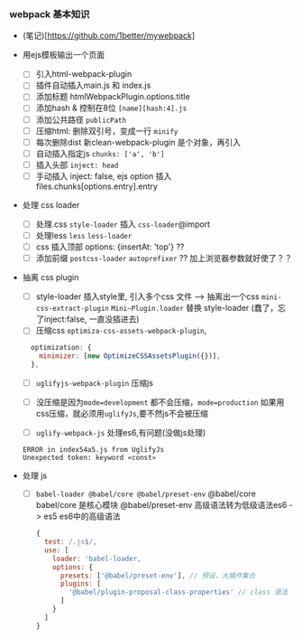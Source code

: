 ### webpack 基本知识

* (笔记)[https://github.com/1better/mywebpack]
* 用ejs模板输出一个页面
  - [ ] 引入html-webpack-plugin
  - [ ] 插件自动插入main.js 和 index.js
  - [ ] 添加标题 htmlWebpackPlugin.options.title
  - [ ] 添加hash & 控制在8位 `[name][hash:4].js`
  - [ ] 添加公共路径 `publicPath`
  - [ ] 压缩html: 删除双引号，变成一行 `minify`   
  - [ ] 每次删除dist  新clean-webpack-plugin 是个对象，再引入
  - [ ] 自动插入指定js `chunks: ['a', 'b']`
  - [ ] 插入头部 `inject: head`
  - [ ] 手动插入 inject: false,  ejs option 插入 files.chunks[options.entry].entry

* 处理 css   loader  
  - [ ] 处理.css `style-loader` 插入 `css-loader`@import
  - [ ] 处理less `less` `less-loader`
  - [ ] css 插入顶部 options: {insertAt: 'top'}  ??
  - [ ] 添加前缀  `postcss-loader` `autoprefixer`  ??  加上浏览器参数就好使了？？
* 抽离 css plugin
  - [ ] style-loader 插入style里, 引入多个css 文件 --> 抽离出一个css `mini-css-extract-plugin` `Mini~Plugin.loader` 替换 style-loader (蠢了，忘了inject:false, 一直没插进去)
  - [ ] 压缩css `optimiza-css-assets-webpack-plugin`, 
  ``` js
    optimization: {
      minimizer: [new OptimizeCSSAssetsPlugin({})],
    },
  ```
  - [ ] `uglifyjs-webpack-plugin` 压缩js
  - [ ] 没压缩是因为`mode=development` 都不会压缩，`mode=production` 如果用css压缩，就必须用`uglifyJs`,要不然js不会被压缩

  - [ ] `uglify-webpack-js` 处理es6,有问题(没做js处理)
  ``` 
  ERROR in index54a5.js from UglifyJs
  Unexpected token: keyword «const»
  ```


* 处理 js
  - [ ] `babel-loader @babel/core @babel/preset-env`
      @babel/core babel/core 是核心模块
      @babel/preset-env 高级语法转为低级语法es6 -> es5
      es6中的高级语法
      ``` js
      {
        test: /.js$/,
        use: [
          loader: 'babel-loader,
          options: {
            presets: ['@babel/preset-env'], // 预设，大插件集合
            plugins: [
              '@babel/plugin-proposal-class-properties' // class 语法
            ]
          }
        ]
      }

      ```

